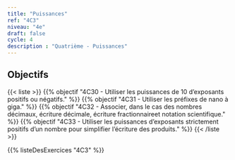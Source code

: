 ```yaml
---
title: "Puissances"
ref: "4C3"
niveau: "4e"
draft: false
cycle: 4
description : "Quatrième - Puissances"
---
```



<h2 class="ui horizontal divider header">Objectifs</h2>


{{< liste >}}
	{{% objectif "4C30 - Utiliser les puissances de 10 d’exposants positifs ou négatifs." %}}
	{{% objectif "4C31 - Utiliser les préfixes de nano à giga." %}}
	{{% objectif "4C32 - Associer, dans le cas des nombres décimaux, écriture décimale, écriture fractionnaireet notation scientifique." %}}
	{{% objectif "4C33 - Utiliser les puissances d’exposants strictement positifs d’un nombre pour simplifier l’écriture des produits." %}}
{{< /liste >}}

{{% listeDesExercices "4C3" %}}
